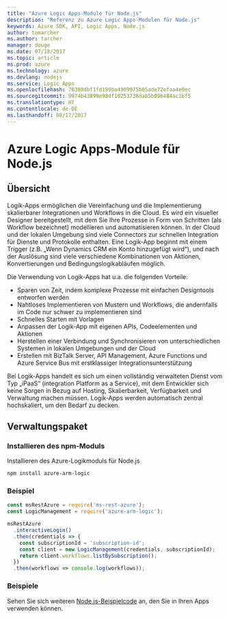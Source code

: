 ```yaml
---
title: "Azure Logic Apps-Module für Node.js"
description: "Referenz zu Azure Logic Apps-Modulen für Node.js"
keywords: Azure SDK, API, Logic Apps, Node.js
author: tomarcher
ms.author: tarcher
manager: douge
ms.date: 07/18/2017
ms.topic: article
ms.prod: azure
ms.technology: azure
ms.devlang: nodejs
ms.service: Logic Apps
ms.openlocfilehash: 70380dbf1fd199ba4909975b05ade72efaa4e0ec
ms.sourcegitcommit: 9974b43899e98df10253738dab5b09b484ac1bf5
ms.translationtype: HT
ms.contentlocale: de-DE
ms.lasthandoff: 08/17/2017
---
```

# <a name="azure-logic-apps-modules-for-nodejs"></a>Azure Logic Apps-Module für Node.js

## <a name="overview"></a>Übersicht
Logik-Apps ermöglichen die Vereinfachung und die Implementierung skalierbarer Integrationen und Workflows in die Cloud. Es wird ein visueller Designer bereitgestellt, mit dem Sie Ihre Prozesse in Form von Schritten (als Workflow bezeichnet) modellieren und automatisieren können. In der Cloud und der lokalen Umgebung sind viele Connectors zur schnellen Integration für Dienste und Protokolle enthalten. Eine Logik-App beginnt mit einem Trigger (z.B. „Wenn Dynamics CRM ein Konto hinzugefügt wird“), und nach der Auslösung sind viele verschiedene Kombinationen von Aktionen, Konvertierungen und Bedingungslogikabläufen möglich.

Die Verwendung von Logik-Apps hat u.a. die folgenden Vorteile:
- Sparen von Zeit, indem komplexe Prozesse mit einfachen Designtools entworfen werden
- Nahtloses Implementieren von Mustern und Workflows, die andernfalls im Code nur schwer zu implementieren sind
- Schnelles Starten mit Vorlagen
- Anpassen der Logik-App mit eigenen APIs, Codeelementen und Aktionen
- Herstellen einer Verbindung und Synchronisieren von unterschiedlichen Systemen in lokalen Umgebungen und der Cloud
- Erstellen mit BizTalk Server, API Management, Azure Functions und Azure Service Bus mit erstklassiger Integrationsunterstützung

Bei Logik-Apps handelt es sich um einen vollständig verwalteten Dienst vom Typ „iPaaS“ (integration Platform as a Service), mit dem Entwickler sich keine Sorgen in Bezug auf Hosting, Skalierbarkeit, Verfügbarkeit und Verwaltung machen müssen. Logik-Apps werden automatisch zentral hochskaliert, um den Bedarf zu decken.

## <a name="management-package"></a>Verwaltungspaket

### <a name="install-the-npm-module"></a>Installieren des npm-Moduls

Installieren des Azure-Logikmoduls für Node.js

```bash
npm install azure-arm-logic
```

### <a name="example"></a>Beispiel

```javascript
const msRestAzure = require('ms-rest-azure');
const LogicManagement = require('azure-arm-logic');

msRestAzure
  .interactiveLogin()
  .then(credentials => {
    const subscriptionId = 'subscription-id';
    const client = new LogicManagement(credentials, subscriptionId);
    return client.workflows.listBySubscription();
  })
  .then(workflows => console.log(workflows));
```

### <a name="samples"></a>Beispiele

Sehen Sie sich weiteren [Node.js-Beispielcode](https://azure.microsoft.com/resources/samples/?platform=nodejs) an, den Sie in Ihren Apps verwenden können.
